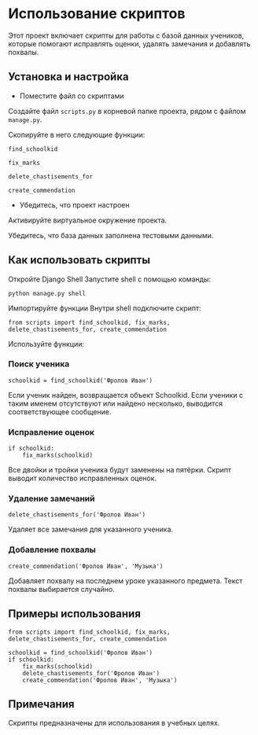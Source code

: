 # Использование скриптов

Этот проект включает скрипты для работы с базой данных учеников, которые помогают исправлять оценки, удалять замечания и добавлять похвалы.

## Установка и настройка

- Поместите файл со скриптами

Создайте файл `scripts.py` в корневой папке проекта, рядом с файлом `manage.py`.

Скопируйте в него следующие функции:

`find_schoolkid`

`fix_marks`

`delete_chastisements_for`

`create_commendation`

- Убедитесь, что проект настроен

Активируйте виртуальное окружение проекта.

Убедитесь, что база данных заполнена тестовыми данными.

## Как использовать скрипты

Откройте Django Shell Запустите shell с помощью команды:

`python manage.py shell`

Импортируйте функции Внутри shell подключите скрипт:

`from scripts import find_schoolkid, fix_marks, delete_chastisements_for, create_commendation`

Используйте функции:

### Поиск ученика

`schoolkid = find_schoolkid('Фролов Иван')`

Если ученик найден, возвращается объект Schoolkid. Если ученики с таким именем отсутствуют или найдено несколько, выводится соответствующее сообщение.

### Исправление оценок
```
if schoolkid:
    fix_marks(schoolkid)
```
Все двойки и тройки ученика будут заменены на пятёрки. Скрипт выводит количество исправленных оценок.

### Удаление замечаний

`delete_chastisements_for('Фролов Иван')`

Удаляет все замечания для указанного ученика.

### Добавление похвалы

`create_commendation('Фролов Иван', 'Музыка')`

Добавляет похвалу на последнем уроке указанного предмета. Текст похвалы выбирается случайно.

## Примеры использования
```
from scripts import find_schoolkid, fix_marks, delete_chastisements_for, create_commendation

schoolkid = find_schoolkid('Фролов Иван')
if schoolkid:
    fix_marks(schoolkid)
    delete_chastisements_for('Фролов Иван')
    create_commendation('Фролов Иван', 'Музыка')
```

## Примечания

Скрипты предназначены для использования в учебных целях.

